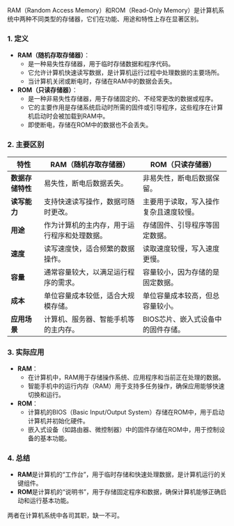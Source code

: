 RAM（Random Access Memory）和ROM（Read-Only Memory）是计算机系统中两种不同类型的存储器，它们在功能、用途和特性上存在显著区别。

### 1. **定义**
- **RAM（随机存取存储器）**：
  - 是一种易失性存储器，用于临时存储数据和程序代码。
  - 它允许计算机快速读写数据，是计算机运行过程中处理数据的主要场所。
  - 当计算机关闭或断电时，存储在RAM中的数据会丢失。
- **ROM（只读存储器）**：
  - 是一种非易失性存储器，用于存储固定的、不经常更改的数据或程序。
  - 它的主要作用是存储系统启动时所需的固件或引导程序，这些程序在计算机启动时会被加载到RAM中。
  - 即使断电，存储在ROM中的数据也不会丢失。

### 2. **主要区别**
| 特性             | RAM（随机存取存储器）                        | ROM（只读存储器）                      |
| ---------------- | -------------------------------------------- | -------------------------------------- |
| **数据存储特性** | 易失性，断电后数据丢失。                     | 非易失性，断电后数据保留。             |
| **读写能力**     | 支持快速读写操作，数据可随时更改。           | 主要用于读取，写入操作复杂且速度较慢。 |
| **用途**         | 作为计算机的主内存，用于运行程序和处理数据。 | 存储固件、引导程序等固定数据。         |
| **速度**         | 读写速度快，适合频繁的数据操作。             | 读取速度较慢，写入速度更慢。           |
| **容量**         | 通常容量较大，以满足运行程序的需求。         | 容量较小，因为存储的是固定数据。       |
| **成本**         | 单位容量成本较低，适合大规模存储。           | 单位容量成本较高，但总容量较小。       |
| **应用场景**     | 计算机、服务器、智能手机等的主内存。         | BIOS芯片、嵌入式设备中的固件存储。     |

### 3. **实际应用**
- **RAM**：
  - 在计算机中，RAM用于存储操作系统、应用程序和当前正在处理的数据。
  - 智能手机中的运行内存（RAM）用于支持多任务操作，确保应用能够快速切换和运行。
- **ROM**：
  - 计算机的BIOS（Basic Input/Output System）存储在ROM中，用于启动计算机并初始化硬件。
  - 嵌入式设备（如路由器、微控制器）中的固件存储在ROM中，用于控制设备的基本功能。

### 4. **总结**
- **RAM**是计算机的“工作台”，用于临时存储和快速处理数据，是计算机运行的关键组件。
- **ROM**是计算机的“说明书”，用于存储固定程序和数据，确保计算机能够正确启动和运行基本功能。

两者在计算机系统中各司其职，缺一不可。